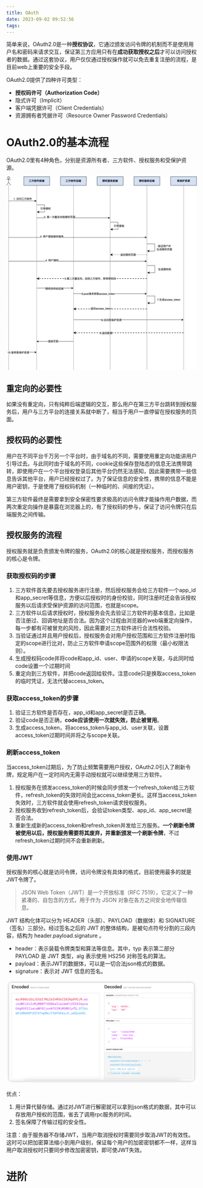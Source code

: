 ```yaml
---
title: OAuth
date: 2023-09-02 09:52:56
tags:
---
```


简单来说，OAuth2.0是一种**授权协议**，它通过颁发访问令牌的机制而不是使用用户名和密码来请求交互，保证第三方应用只有在**成功获取授权之后**才可以访问授权者的数据。通过这套协议，用户仅仅通过授权操作就可以免去重复注册的流程，是目前web上重要的安全手段。

OAuth2.0提供了四种许可类型：

- **授权码许可（Authorization Code）**
- 隐式许可（Implicit）
- 客户端凭据许可（Client Credentials）
- 资源拥有者凭据许可（Resource Owner Password Credentials）

# OAuth2.0的基本流程

OAuth2.0里有4种角色，分别是资源所有者、三方软件、授权服务和受保护资源。

![Oauth](OAuth/Oauth2.0.png)

## 重定向的必要性

如果没有重定向，只有纯粹后端逻辑的交互，那么用户在第三方平台跳转到授权服务后，用户与三方平台的连接关系就中断了，相当于用户一直停留在授权服务的页面。

## 授权码的必要性

用户在不同平台千万另一个平台时，由于域名的不同，需要使用重定向功能讲用户引导过去。与此同时由于域名的不同，cookie这些保存登陆态的信息无法携带跳转，即使用户在一个平台授权登录后其他平台仍然无法感知，因此需要携带一些信息告诉其他平台，用户已经授权过了。为了保证信息的安全性，携带的信息不能是用户密钥，于是使用了授权码机制（一种临时的、间接的凭证）。

第三方软件最终是需要拿到安全保密性要求极高的访问令牌才能操作用户数据，而两次重定向操作是暴露在浏览器上的，有了授权码的参与，保证了访问令牌只在后端服务之间传输。

## 授权服务的流程

授权服务就是负责颁发令牌的服务，OAuth2.0的核心就是授权服务，而授权服务的核心是令牌。

### 获取授权码的步骤

1. 三方软件首先要去授权服务进行注册，然后授权服务会给三方软件一个app_id和app_secret等信息，方便以后授权时的身份校验，同时注册时还会告诉授权服务以后请求受保护资源的访问范围，也就是scope。
2. 三方软件以后请求授权时，授权服务会先去验证三方软件的基本信息，比如是否注册过、回调地址是否合法。因为这个过程由浏览器的web端重定向操作，每一步都有可被冒充的风险，因此需要对三方软件进行合法性校验。
3. 当验证通过并且用户授权后，授权服务会对用户授权范围和三方软件注册时指定的scope进行比对，防止三方软件申请scope范围外的权限（最小权限法则）。
4. 生成授权码code并将code和app_id、user、申请的scope关联，与此同时给code设置一个过期时间
5. 重定向到三方软件，并把code返回给软件。注意code只是换取access_token的临时凭证，无法代替access_token。

### 获取access_token的步骤

1. 验证三方软件是否存在，app_id和app_secret是否正确。
2. 验证code是否正确，**code应该使用一次就失效，防止被冒用**。
3. 生成access_token，将access_token与app_id、user关联，设置access_token过期时间并将之与scope关联。

### 刷新access_token

当access_token过期后，为了防止频繁需要用户授权，OAuth2.0引入了刷新令牌，规定用户在一定时间内无需手动授权就可以继续使用三方软件。

1. 授权服务在颁发access_token的时候会同步颁发一个refresh_token给三方软件，refresh_token的失效时间会比access_token更长。这样当access_token失效时，三方软件就会使用refresh_token请求授权服务。
2. 授权服务收到refresh_token后，会验证token类型、app_id、app_secret是否合法。
3. 重新生成新的access_token和refresh_token并发给三方服务。**一个刷新令牌被使用以后，授权服务需要将其废弃，并重新颁发一个刷新令牌**，不过refresh_token过期时间不会重新刷新。

### 使用JWT

授权服务的核心就是访问令牌，访问令牌没有具体的格式，目前使用最多的就是JWT令牌了。

> JSON Web Token（JWT）是一个开放标准（RFC 7519），它定义了一种紧凑的、自包含的方式，用于作为 JSON 对象在各方之间安全地传输信息。

JWT 结构化体可以分为 HEADER（头部）、PAYLOAD（数据体）和 SIGNATURE（签名）三部分。经过签名之后的 JWT 的整体结构，是被句点符号分割的三段内容，结构为 header.payload.signature 。

- header：表示装载令牌类型和算法等信息。其中，typ 表示第二部分 PAYLOAD 是 JWT 类型，alg 表示使用 HS256 对称签名的算法。
- payload：表示JWT的数据体，可以是一切合法json格式的数据。
- signature：表示对 JWT 信息的签名。

![image-20230902214920832](OAuth/image-20230902214920832.png)

优点：

1. 用计算代替存储。通过对JWT进行解密就可以拿到json格式的数据，其中可以存放用户授权的范围，省去了调用rpc服务的时间。
2. 签名保障了传输过程的安全性。

注意：由于服务器不存储JWT，当用户取消授权时需要同步取消JWT的有效性。这时可以把加密算法缩小到用户级别，保证每个用户的加密密钥都不一样，这样当用户取消授权时只要同步修改加密密钥，即可使JWT失效。



# 进阶
